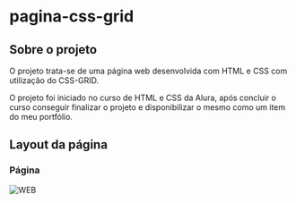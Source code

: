 # pagina-css-grid

## Sobre o projeto
O projeto trata-se de uma página web desenvolvida com HTML e CSS com utilização do CSS-GRID.  

O projeto foi iniciado no curso de HTML e CSS da Alura, após concluir o curso conseguir finalizar o projeto e disponibilizar o mesmo como um item do meu portfólio. 

## Layout da página
### Página 
![WEB](https://github.com/Teddy-ar/pagina-css-grid/blob/master/assets/img/Animacao6.gif) 
